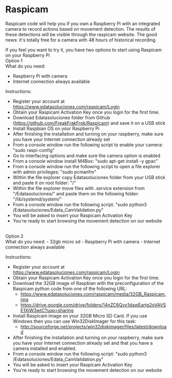 # Raspicam

Raspicam code will help you if you own a Raspberry Pi with an integrated camera to record actions based on movement detection. The results of these detections will be visible through the raspicam website. The good news: it's totally free for a camera with 48 hours of historical recording.

If you feel you want to try it, you have two options to start using Raspicam on your Raspberry Pi
<br/>
Option 1<br/>
What do you need:
- Raspberry Pi with camera
- Internet connection always available

Instructions:
- Register your account at https://www.edatasoluciones.com/raspicam/Login
- Obtain your Raspicam Activation Key once you login for the first time.
- Download Edatasoluciones folder from Github (https://github.com/FreakFrakFrok/Raspicam) and save it on a USB stick
- Install Raspbian OS on your Raspberry Pi
- After finishing the installation and turning on your raspberry, make sure you have your Internet connection already set
- From a console window run the following script to enable your camera: "sudo raspi-config"
- Go to interfacing options and make sure the camera option is enabled
- From a console window install M4Box: "sudo apt-get install -y gpac"
- From a console window run the following script to open a file explorer with admin privileges: "sudo pcmanfm"
- Within the file explorer copy Edatasoluciones folder from your USB stick and paste it on root folder: "/" 
- Within the file explorer move files with .service extension from "/Edatasoluciones/" and paste them on the following folder: "/lib/systemd/system/"
- From a console window run the following script: "sudo python3 /Edatasoluciones/Edata_CamValidation.py"
- You will be asked to insert your Raspicam Activation Key
- You're ready to start browsing the movement detection on our website
<br/>
Option 2<br/>
What do you need:
- 32gb micro sd
- Raspberry Pi with camera
- Internet connection always available

Instructions:
- Register your account at https://www.edatasoluciones.com/raspicam/Login
- Obtain your Raspicam Activation Key once you login for the first time.
- Download the 32GB image of Raspbian with the preconfiguration of the Raspicam python code from one of the following URL:
    - https://www.edatasoluciones.com/raspicam/media/32GB_Raspicam.img
    - https://drive.google.com/drive/folders/14nZC6Qvx1dawEartg2oVAVSE1XjW3wtC?usp=sharing
- Install Raspicam image on your 32GB Micro SD Card. If you use Windows then you can use Win32DiskImager for this task:
    - http://sourceforge.net/projects/win32diskimager/files/latest/download
- After finishing the installation and turning on your raspberry, make sure you have your Internet connection already set and that you have a camera installed and enabled.
- From a console window run the following script: "sudo python3 /Edatasoluciones/Edata_CamValidation.py"
- You will be asked to insert your Raspicam Activation Key
- You're ready to start browsing the movement detection on our website
